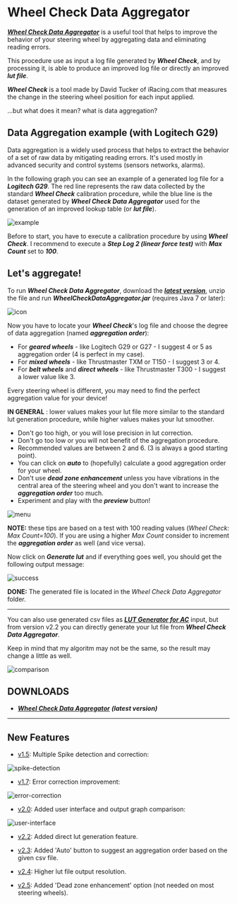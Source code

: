 # Wheel Check Data Aggregator

[***Wheel Check Data Aggregator***](https://github.com/Luke460/wheel-check-data-aggregator/releases) is a useful tool that helps to improve the behavior of your steering wheel by aggregating data and eliminating reading errors.

This procedure use as input a log file generated by ***Wheel Check***, and by processing it, is able to produce an improved log file or directly an improved ***lut file***.

***Wheel Check*** is a tool made by David Tucker of iRacing.com that measures the change in the steering wheel position for each input applied.

...but what does it mean? what is data aggregation?

## Data Aggregation example (with Logitech G29)

Data aggregation is a widely used process that helps to extract the behavior of a set of raw data by mitigating reading errors. It's used mostly in advanced security and control systems (sensors networks, alarms). 

In the following graph you can see an example of a generated log file for a ***Logitech G29***. The red line represents the raw data collected by the standard ***Wheel Check*** calibration procedure, while the blue line is the dataset generated by ***Wheel Check Data Aggregator*** used for the generation of an improved lookup table (or ***lut file***).

![example](images/G29-GRAPH.png)

Before to start, you have to execute a calibration procedure by using ***Wheel Check***.
I recommend to execute a ***Step Log 2 (linear force test)*** with ***Max Count*** set to ***100***.

## Let's aggregate!

To run ***Wheel Check Data Aggregator***, download the [***latest version***](https://github.com/Luke460/wheel-check-data-aggregator/releases), unzip the file and run ***WheelCheckDataAggregator.jar*** (requires Java 7 or later):

![icon](images/icon.png)

Now you have to locate your ***Wheel Check***'s log file and choose the degree of data aggregation (named ***aggregation order***):

 - For ***geared wheels*** - like Logitech G29 or G27 - I suggest 4 or 5 as aggregation order (4 is perfect in my case).
 - For ***mixed wheels*** - like Thrustmaster TXM or T150 - I suggest 3 or 4.
 - For ***belt wheels*** and ***direct wheels*** - like Thrustmaster T300 - I suggest a lower value like 3.

 Every steering wheel is different, you may need to find the perfect aggregation value for your device!
 
 **IN GENERAL** : lower values makes your lut file more similar to the standard lut generation procedure, while higher values makes your lut smoother. 
 - Don't go too high, or you will lose precision in lut correction.
 - Don't go too low or you will not benefit of the aggregation procedure.
 - Recommended values are between 2 and 6. (3 is always a good starting point).
 - You can click on ***auto*** to (hopefully) calculate a good aggregation order for your wheel.
 - Don't use ***dead zone enhancement*** unless you have vibrations in the central area of the steering wheel and you don't want to increase the ***aggregation order*** too much.
 - Experiment and play with the ***preview*** button!
 
![menu](images/menu.png)
 
**NOTE:** these tips are based on a test with 100 reading values (*Wheel Check: Max Count=100*). If you are using a higher *Max Count* consider to increment the ***aggregation order*** as well (and vice versa).

Now click on ***Generate lut*** and if everything goes well, you should get the following output message:

![success](images/success.png)

**DONE:** The generated file is located in the *Wheel Check Data Aggregator* folder.

---

You can also use generated csv files as [***LUT Generator for AC***](https://www.racedepartment.com/downloads/lut-generator-for-ac.9740/) input, but from version v2.2 you can directly generate your lut file from ***Wheel Check Data Aggregator***.

Keep in mind that my algoritm may not be the same, so the result may change a little as well.

![comparison](images/Comparison.png)

## DOWNLOADS

 + [***Wheel Check Data Aggregator***](https://github.com/Luke460/wheel-check-data-aggregator/releases) ***(latest version)***
 
 ---
 
## New Features

 - [v1.5](https://github.com/Luke460/wheel-check-data-aggregator/releases): Multiple Spike detection and correction:

![spike-detection](images/update-1.5.png)

- [v1.7](https://github.com/Luke460/wheel-check-data-aggregator/releases): Error correction improvement:

![error-correction](images/update-1.7.png)

- [v2.0](https://github.com/Luke460/wheel-check-data-aggregator/releases): Added user interface and output graph comparison:

![user-interface](images/update-2.0.png)

- [v2.2](https://github.com/Luke460/wheel-check-data-aggregator/releases): Added direct lut generation feature.

- [v2.3](https://github.com/Luke460/wheel-check-data-aggregator/releases): Added 'Auto' button to suggest an aggregation order based on the given csv file.

- [v2.4](https://github.com/Luke460/wheel-check-data-aggregator/releases): Higher lut file output resolution.

- [v2.5](https://github.com/Luke460/wheel-check-data-aggregator/releases): Added 'Dead zone enhancement' option (not needed on most steering wheels).

